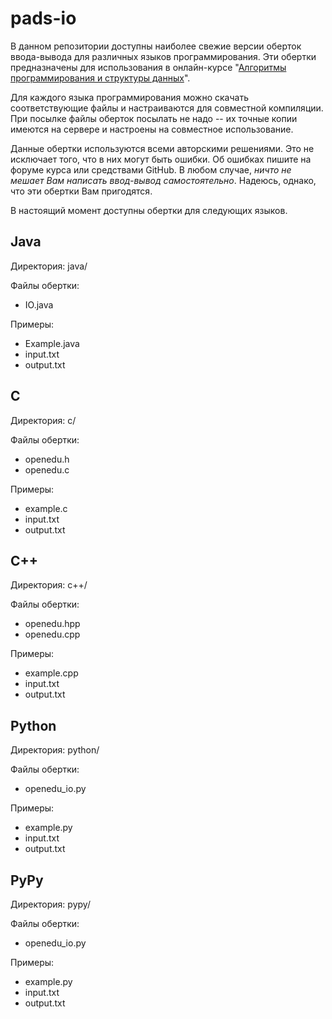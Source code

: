 # pads-io
В данном репозитории доступны наиболее свежие версии оберток ввода-вывода для различных языков программирования.
Эти обертки предназначены для использования в онлайн-курсе "[Алгоритмы программирования и структуры данных](https://openedu.ru/course/ITMOUniversity/PADS/?session=spring_2017)".

Для каждого языка программирования можно скачать соответствующие файлы и настраиваются для совместной компиляции.
При посылке файлы оберток посылать не надо -- их точные копии имеются на сервере и настроены на совместное использование.

Данные обертки используются всеми авторскими решениями. Это не исключает того, что в них могут быть ошибки.
Об ошибках пишите на форуме курса или средствами GitHub. В любом случае, *ничто не мешает Вам написать ввод-вывод самостоятельно*.
Надеюсь, однако, что эти обертки Вам пригодятся.

В настоящий момент доступны обертки для следующих языков.

## Java

Директория: java/

Файлы обертки:

* IO.java

Примеры:

* Example.java
* input.txt
* output.txt

## C

Директория: c/

Файлы обертки:

* openedu.h
* openedu.c

Примеры:

* example.c
* input.txt
* output.txt

## C++

Директория: c++/

Файлы обертки:

* openedu.hpp
* openedu.cpp

Примеры:

* example.cpp
* input.txt
* output.txt

## Python

Директория: python/

Файлы обертки:

* openedu_io.py

Примеры:

* example.py
* input.txt
* output.txt

## PyPy

Директория: pypy/

Файлы обертки:

* openedu_io.py

Примеры:

* example.py
* input.txt
* output.txt

